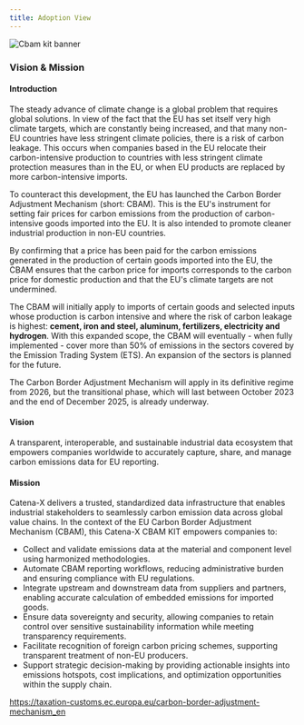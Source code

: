 ```yaml
---
title: Adoption View
---
```


![Cbam kit banner](@site/static/img/kits/circularity/cbam-kit-logo.svg)

### Vision & Mission

#### Introduction
The steady advance of climate change is a global problem that requires global solutions. In view of the fact that the EU has set itself very high climate targets, which are constantly being increased, and that many non-EU countries have less stringent climate policies, there is a risk of carbon leakage. This occurs when companies based in the EU relocate their carbon-intensive production to countries with less stringent climate protection measures than in the EU, or when EU products are replaced by more carbon-intensive imports.

To counteract this development, the EU has launched the Carbon Border Adjustment Mechanism (short: CBAM). This is the EU's instrument for setting fair prices for carbon emissions from the production of carbon-intensive goods imported into the EU. It is also intended to promote cleaner industrial production in non-EU countries. 

By confirming that a price has been paid for the carbon emissions generated in the production of certain goods imported into the EU, the CBAM ensures that the carbon price for imports corresponds to the carbon price for domestic production and that the EU's climate targets are not undermined.

The CBAM will initially apply to imports of certain goods and selected inputs whose production is carbon intensive and where the risk of carbon leakage is highest: **cement, iron and steel, aluminum, fertilizers, electricity and hydrogen**. With this expanded scope, the CBAM will eventually - when fully implemented - cover more than 50% of emissions in the sectors covered by the Emission Trading System (ETS). An expansion of the sectors is planned for the future. 


The Carbon Border Adjustment Mechanism will apply in its definitive regime from 2026, but the transitional phase, which will last between October 2023 and the end of December 2025, is already underway.


#### Vision
A transparent, interoperable, and sustainable industrial data ecosystem that empowers companies worldwide to accurately capture, share, and manage carbon emissions data for EU reporting.

#### Mission
Catena-X delivers a trusted, standardized data infrastructure that enables industrial stakeholders to seamlessly carbon emission data across global value chains. In the context of the EU Carbon Border Adjustment Mechanism (CBAM), this Catena-X CBAM KIT empowers companies to:

-	Collect and validate emissions data at the material and component level using harmonized methodologies.
-	Automate CBAM reporting workflows, reducing administrative burden and ensuring compliance with EU regulations.
-	Integrate upstream and downstream data from suppliers and partners, enabling accurate calculation of embedded emissions for imported goods.
-	Ensure data sovereignty and security, allowing companies to retain control over sensitive sustainability information while meeting transparency requirements.
-	Facilitate recognition of foreign carbon pricing schemes, supporting transparent treatment of non-EU producers.
-	Support strategic decision-making by providing actionable insights into emissions hotspots, cost implications, and optimization opportunities within the supply chain.

https://taxation-customs.ec.europa.eu/carbon-border-adjustment-mechanism_en

